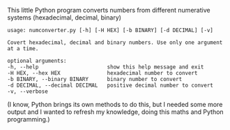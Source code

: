 This little Python program converts numbers from different numerative systems (hexadecimal, decimal, binary)

    usage: numconverter.py [-h] [-H HEX] [-b BINARY] [-d DECIMAL] [-v]

    Covert hexadecimal, decimal and binary numbers. Use only one argument at a time.

    optional arguments:
    -h, --help                      show this help message and exit
    -H HEX, --hex HEX               hexadecimal number to convert
    -b BINARY, --binary BINARY      binary number to convert
    -d DECIMAL, --decimal DECIMAL   positive decimal number to convert
    -v, --verbose
	
(I know, Python brings its own methods to do this, but I needed some more output and I wanted to refresh my knowledge, doing this maths and Python programming.)

